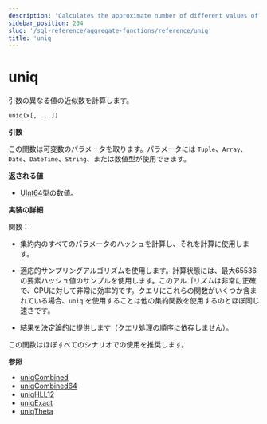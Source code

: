 ```yaml
---
description: 'Calculates the approximate number of different values of the argument.'
sidebar_position: 204
slug: '/sql-reference/aggregate-functions/reference/uniq'
title: 'uniq'
---
```





# uniq

引数の異なる値の近似数を計算します。

```sql
uniq(x[, ...])
```

**引数**

この関数は可変数のパラメータを取ります。パラメータには `Tuple`、`Array`、`Date`、`DateTime`、`String`、または数値型が使用できます。

**返される値**

- [UInt64](../../../sql-reference/data-types/int-uint.md)型の数値。

**実装の詳細**

関数：

- 集約内のすべてのパラメータのハッシュを計算し、それを計算に使用します。

- 適応的サンプリングアルゴリズムを使用します。計算状態には、最大65536の要素ハッシュ値のサンプルを使用します。このアルゴリズムは非常に正確で、CPUに対して非常に効率的です。クエリにこれらの関数がいくつか含まれている場合、`uniq` を使用することは他の集約関数を使用するのとほぼ同じ速さです。

- 結果を決定論的に提供します（クエリ処理の順序に依存しません）。

この関数はほぼすべてのシナリオでの使用を推奨します。

**参照**

- [uniqCombined](/sql-reference/aggregate-functions/reference/uniqcombined)
- [uniqCombined64](/sql-reference/aggregate-functions/reference/uniqcombined64)
- [uniqHLL12](/sql-reference/aggregate-functions/reference/uniqhll12)
- [uniqExact](/sql-reference/aggregate-functions/reference/uniqexact)
- [uniqTheta](/sql-reference/aggregate-functions/reference/uniqthetasketch)
